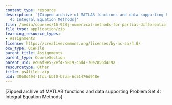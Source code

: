 ```yaml
---
content_type: resource
description: '[Zipped archive of MATLAB functions and data supporting Problem Set
  4: Integral Equation Methods]'
file: /media/courses/16-920j-numerical-methods-for-partial-differential-equations-sma-5212-spring-2003/30b0d4941fdcbbf0b7aa6c51476d948e_ps4files.zip
file_type: application/zip
learning_resource_types:
- Assignments
license: https://creativecommons.org/licenses/by-nc-sa/4.0/
ocw_type: OCWFile
parent_title: Assignments
parent_type: CourseSection
parent_uid: ec0af9e5-2ef4-9819-c6d4-70e2856d419a
resourcetype: Other
title: ps4files.zip
uid: 30b0d494-1fdc-bbf0-b7aa-6c51476d948e
---
```

[Zipped archive of MATLAB functions and data supporting Problem Set 4: Integral Equation Methods]